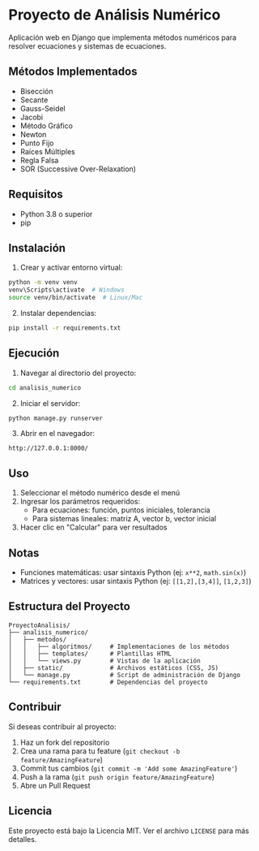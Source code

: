 # Proyecto de Análisis Numérico

Aplicación web en Django que implementa métodos numéricos para resolver ecuaciones y sistemas de ecuaciones.

## Métodos Implementados

- Bisección
- Secante
- Gauss-Seidel
- Jacobi
- Método Gráfico
- Newton
- Punto Fijo
- Raíces Múltiples
- Regla Falsa
- SOR (Successive Over-Relaxation)

## Requisitos

- Python 3.8 o superior
- pip

## Instalación

1. Crear y activar entorno virtual:
```bash
python -m venv venv
venv\Scripts\activate  # Windows
source venv/bin/activate  # Linux/Mac
```

2. Instalar dependencias:
```bash
pip install -r requirements.txt
```

## Ejecución

1. Navegar al directorio del proyecto:
```bash
cd analisis_numerico
```

2. Iniciar el servidor:
```bash
python manage.py runserver
```

3. Abrir en el navegador:
```
http://127.0.0.1:8000/
```

## Uso

1. Seleccionar el método numérico desde el menú
2. Ingresar los parámetros requeridos:
   - Para ecuaciones: función, puntos iniciales, tolerancia
   - Para sistemas lineales: matriz A, vector b, vector inicial
3. Hacer clic en "Calcular" para ver resultados

## Notas

- Funciones matemáticas: usar sintaxis Python (ej: `x**2`, `math.sin(x)`)
- Matrices y vectores: usar sintaxis Python (ej: `[[1,2],[3,4]]`, `[1,2,3]`)

## Estructura del Proyecto

```
ProyectoAnalisis/
├── analisis_numerico/
│   ├── metodos/
│   │   ├── algoritmos/     # Implementaciones de los métodos
│   │   ├── templates/      # Plantillas HTML
│   │   └── views.py        # Vistas de la aplicación
│   ├── static/             # Archivos estáticos (CSS, JS)
│   └── manage.py           # Script de administración de Django
└── requirements.txt        # Dependencias del proyecto
```

## Contribuir

Si deseas contribuir al proyecto:

1. Haz un fork del repositorio
2. Crea una rama para tu feature (`git checkout -b feature/AmazingFeature`)
3. Commit tus cambios (`git commit -m 'Add some AmazingFeature'`)
4. Push a la rama (`git push origin feature/AmazingFeature`)
5. Abre un Pull Request

## Licencia

Este proyecto está bajo la Licencia MIT. Ver el archivo `LICENSE` para más detalles. 